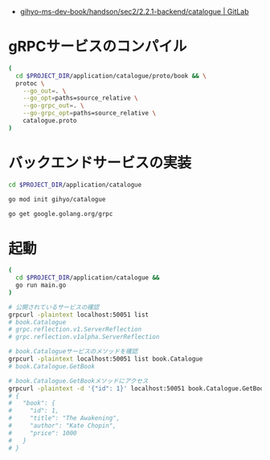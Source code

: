 - [gihyo-ms-dev-book/handson/sec2/2.2.1-backend/catalogue | GitLab](https://gitlab.com/gihyo-ms-dev-book/handson/sec2/2.2.1-backend/catalogue)

# gRPCサービスのコンパイル


```bash
(
  cd $PROJECT_DIR/application/catalogue/proto/book && \
  protoc \
    --go_out=. \
    --go_opt=paths=source_relative \
    --go-grpc_out=. \
    --go-grpc_opt=paths=source_relative \
    catalogue.proto
)
```

# バックエンドサービスの実装

```bash
cd $PROJECT_DIR/application/catalogue

go mod init gihyo/catalogue

go get google.golang.org/grpc
```

# 起動

```bash
(
  cd $PROJECT_DIR/application/catalogue &&
  go run main.go
)
```


```bash
# 公開されているサービスの確認
grpcurl -plaintext localhost:50051 list
# book.Catalogue
# grpc.reflection.v1.ServerReflection
# grpc.reflection.v1alpha.ServerReflection

# book.Catalogueサービスのメソッドを確認
grpcurl -plaintext localhost:50051 list book.Catalogue
# book.Catalogue.GetBook

# book.Catalogue.GetBookメソッドにアクセス
grpcurl -plaintext -d '{"id": 1}' localhost:50051 book.Catalogue.GetBook
# {
#   "book": {
#     "id": 1,
#     "title": "The Awakening",
#     "author": "Kate Chopin",
#     "price": 1000
#   }
# }
```